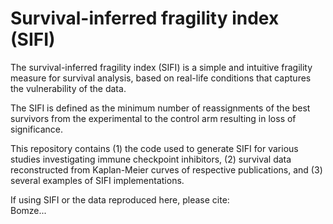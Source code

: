# Survival-inferred fragility index (SIFI)

The survival-inferred fragility index (SIFI) is a simple and intuitive fragility measure for survival analysis, based on real-life conditions that captures the vulnerability of the data.

The SIFI is defined as the minimum number of reassignments of the best survivors from the experimental to the control arm resulting in loss of significance.  

This repository contains (1) the code used to generate SIFI for various studies investigating immune checkpoint inhibitors, (2) survival data reconstructed from Kaplan-Meier curves of respective publications, and (3) several examples of SIFI implementations.

If using SIFI or the data reproduced here, please cite:  
Bomze...
